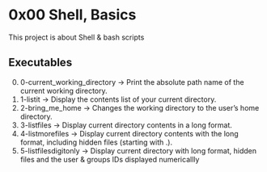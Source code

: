 # 0x00 Shell, Basics
This project is about Shell & bash scripts

## Executables
 0. 0-current_working_directory &rarr; Print the absolute path name of the current working directory.
 1. 1-listit &rarr; Display the contents list of your current directory.
 2. 2-bring_me_home &rarr; Changes the working directory to the user’s home directory.
 3. 3-listfiles &rarr; Display current directory contents in a long format.
 4. 4-listmorefiles &rarr; Display current directory contents with the long format, including hidden files (starting with .).
 5. 5-listfilesdigitonly &rarr; Display current directory with long format, hidden files and the user & groups IDs displayed numericallly 
